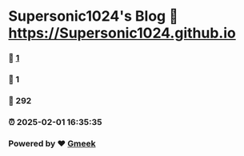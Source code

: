# Supersonic1024's Blog :link: https://Supersonic1024.github.io 
### :page_facing_up: [1](https://Supersonic1024.github.io/tag.html) 
### :speech_balloon: 1 
### :hibiscus: 292 
### :alarm_clock: 2025-02-01 16:35:35 
### Powered by :heart: [Gmeek](https://github.com/Meekdai/Gmeek)

